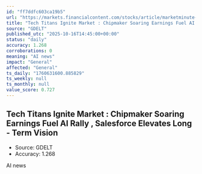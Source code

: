 ```yaml
---
id: "ff7ddfc603ca19b5"
url: "https://markets.financialcontent.com/stocks/article/marketminute-2025-10-16-tech-titans-ignite-market-chipmakers-soaring-earnings-fuel-ai-rally-salesforce-elevates-long-term-vision"
title: "Tech Titans Ignite Market : Chipmaker Soaring Earnings Fuel AI Rally , Salesforce Elevates Long - Term Vision"
source: "GDELT"
published_utc: "2025-10-16T14:45:00+00:00"
status: "daily"
accuracy: 1.268
corroborations: 0
meaning: "AI news"
impact: "General"
affected: "General"
ts_daily: "1760631600.885829"
ts_weekly: null
ts_monthly: null
value_score: 0.727
---
```

## Tech Titans Ignite Market : Chipmaker Soaring Earnings Fuel AI Rally , Salesforce Elevates Long - Term Vision

- Source: GDELT
- Accuracy: 1.268

AI news
